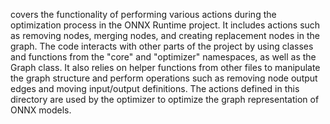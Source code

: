 covers the functionality of performing various actions during the optimization process in the ONNX Runtime project. It includes actions such as removing nodes, merging nodes, and creating replacement nodes in the graph. The code interacts with other parts of the project by using classes and functions from the "core" and "optimizer" namespaces, as well as the Graph class. It also relies on helper functions from other files to manipulate the graph structure and perform operations such as removing node output edges and moving input/output definitions. The actions defined in this directory are used by the optimizer to optimize the graph representation of ONNX models.